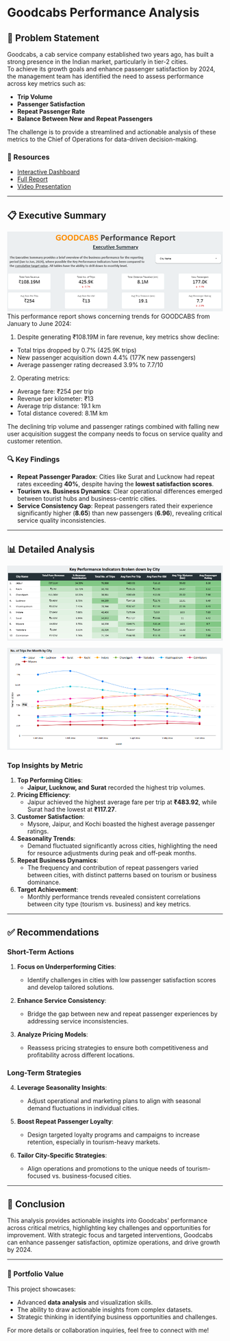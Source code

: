 # Goodcabs Performance Analysis  

## 🚖 Problem Statement  
Goodcabs, a cab service company established two years ago, has built a strong presence in the Indian market, particularly in tier-2 cities.  
To achieve its growth goals and enhance passenger satisfaction by 2024, the management team has identified the need to assess performance across key metrics such as:  
- **Trip Volume**  
- **Passenger Satisfaction**  
- **Repeat Passenger Rate**  
- **Balance Between New and Repeat Passengers**  

The challenge is to provide a streamlined and actionable analysis of these metrics to the Chief of Operations for data-driven decision-making.  
### 🌟 Resources  
- [Interactive Dashboard](https://lookerstudio.google.com/reporting/037d8935-7ebd-4f65-a9a8-3d5a73cd2b6e)  
- [Full Report](https://www.canva.com/design/DAGXAZ2cpQM/U30aWJZ7REAiR00pceLXNA/view)  
- [Video Presentation](https://www.youtube.com/watch?v=gpTYg58Ojyg)  

---

## 📋 Executive Summary  
![screenshots/executive_summary.png](https://github.com/Joyan9/good_cabs_analysis/blob/main/screenshots/executive_summary.PNG)  
This performance report shows concerning trends for GOODCABS from January to June 2024:

1. Despite generating ₹108.19M in fare revenue, key metrics show decline:
- Total trips dropped by 0.7% (425.9K trips)
- New passenger acquisition down 4.4% (177K new passengers)
- Average passenger rating decreased 3.9% to 7.7/10

2. Operating metrics:
- Average fare: ₹254 per trip
- Revenue per kilometer: ₹13
- Average trip distance: 19.1 km
- Total distance covered: 8.1M km

The declining trip volume and passenger ratings combined with falling new user acquisition suggest the company needs to focus on service quality and customer retention. 

### 🔍 Key Findings  
- **Repeat Passenger Paradox**: Cities like Surat and Lucknow had repeat rates exceeding **40%**, despite having the **lowest satisfaction scores**.  
- **Tourism vs. Business Dynamics**: Clear operational differences emerged between tourist hubs and business-centric cities.  
- **Service Consistency Gap**: Repeat passengers rated their experience significantly higher (**8.65**) than new passengers (**6.96**), revealing critical service quality inconsistencies.  

---

## 📊 Detailed Analysis  
![KPI Breakdown by City](https://github.com/Joyan9/good_cabs_analysis/blob/main/screenshots/kpi_by_city.PNG)

![No. of Trips Trend Chart](https://github.com/Joyan9/good_cabs_analysis/blob/main/screenshots/trend.PNG)
### Top Insights by Metric  
1. **Top Performing Cities**:  
   - **Jaipur, Lucknow, and Surat** recorded the highest trip volumes.  
2. **Pricing Efficiency**:  
   - Jaipur achieved the highest average fare per trip at **₹483.92**, while Surat had the lowest at **₹117.27**.  
3. **Customer Satisfaction**:  
   - Mysore, Jaipur, and Kochi boasted the highest average passenger ratings.  
4. **Seasonality Trends**:  
   - Demand fluctuated significantly across cities, highlighting the need for resource adjustments during peak and off-peak months.  
5. **Repeat Business Dynamics**:  
   - The frequency and contribution of repeat passengers varied between cities, with distinct patterns based on tourism or business dominance.  
6. **Target Achievement**:  
   - Monthly performance trends revealed consistent correlations between city type (tourism vs. business) and key metrics.  

---

## ✅ Recommendations  

### Short-Term Actions  
1. **Focus on Underperforming Cities**:  
   - Identify challenges in cities with low passenger satisfaction scores and develop tailored solutions.  

2. **Enhance Service Consistency**:  
   - Bridge the gap between new and repeat passenger experiences by addressing service inconsistencies.  

3. **Analyze Pricing Models**:  
   - Reassess pricing strategies to ensure both competitiveness and profitability across different locations.  

### Long-Term Strategies  
4. **Leverage Seasonality Insights**:  
   - Adjust operational and marketing plans to align with seasonal demand fluctuations in individual cities.  

5. **Boost Repeat Passenger Loyalty**:  
   - Design targeted loyalty programs and campaigns to increase retention, especially in tourism-heavy markets.  

6. **Tailor City-Specific Strategies**:  
   - Align operations and promotions to the unique needs of tourism-focused vs. business-focused cities.  

---

## 🎯 Conclusion  
This analysis provides actionable insights into Goodcabs' performance across critical metrics, highlighting key challenges and opportunities for improvement. With strategic focus and targeted interventions, Goodcabs can enhance passenger satisfaction, optimize operations, and drive growth by 2024.  

---

### 🌟 Portfolio Value  
This project showcases:  
- Advanced **data analysis** and visualization skills.  
- The ability to draw actionable insights from complex datasets.  
- Strategic thinking in identifying business opportunities and challenges.  

For more details or collaboration inquiries, feel free to connect with me!  
